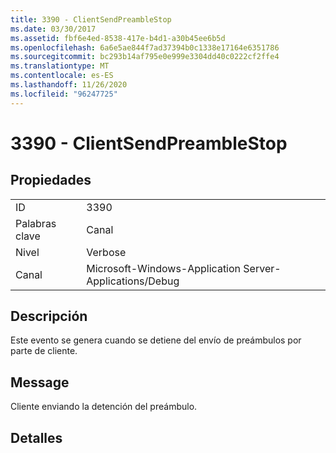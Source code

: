 ```yaml
---
title: 3390 - ClientSendPreambleStop
ms.date: 03/30/2017
ms.assetid: fbf6e4ed-8538-417e-b4d1-a30b45ee6b5d
ms.openlocfilehash: 6a6e5ae844f7ad37394b0c1338e17164e6351786
ms.sourcegitcommit: bc293b14af795e0e999e3304dd40c0222cf2ffe4
ms.translationtype: MT
ms.contentlocale: es-ES
ms.lasthandoff: 11/26/2020
ms.locfileid: "96247725"
---
```

# <a name="3390---clientsendpreamblestop"></a>3390 - ClientSendPreambleStop

## <a name="properties"></a>Propiedades  
  
|||  
|-|-|  
|ID|3390|  
|Palabras clave|Canal|  
|Nivel|Verbose|  
|Canal|Microsoft-Windows-Application Server-Applications/Debug|  
  
## <a name="description"></a>Descripción  

 Este evento se genera cuando se detiene del envío de preámbulos por parte de cliente.  
  
## <a name="message"></a>Message  

 Cliente enviando la detención del preámbulo.  
  
## <a name="details"></a>Detalles
